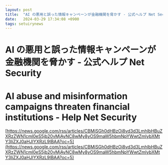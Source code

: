 ```yaml
---
layout: post
title:  "AI の悪用と誤った情報キャンペーンが金融機関を脅かす - 公式ヘルプ Net Security"
date:   2024-03-29 17:34:08 +0900
tags: setuirynews 
---
```


# AI の悪用と誤った情報キャンペーンが金融機関を脅かす - 公式ヘルプ Net Security



# AI abuse and misinformation campaigns threaten financial institutions - Help Net Security

[https://news.google.com/rss/articles/CBMiSGh0dHBzOi8vd3d3LmhlbHBuZXRzZWN1cml0eS5jb20vMjAyNC8wMy8yOS9maW5hbmNpYWwtZmlybXMtY3liZXJ0aHJlYXRzL9IBAA?oc=5](https://news.google.com/rss/articles/CBMiSGh0dHBzOi8vd3d3LmhlbHBuZXRzZWN1cml0eS5jb20vMjAyNC8wMy8yOS9maW5hbmNpYWwtZmlybXMtY3liZXJ0aHJlYXRzL9IBAA?oc=5)

